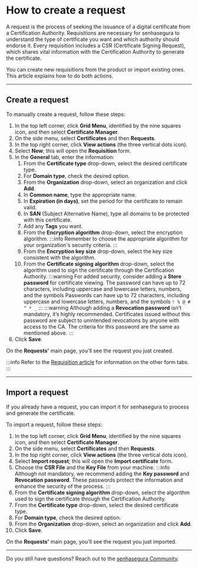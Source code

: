 # How to create a request

A request is the process of seeking the issuance of a digital certificate from a Certification Authority. Requisitions are necessary for senhasegura to understand the type of certificate you want and which authority should endorse it. Every requisition includes a CSR (Certificate Signing Request), which shares vital information with the Certification Authority to generate the certificate.

You can create new requisitions from the product or import existing ones. This article explains how to do both actions.
***
## Create a request

To manually create a request, follow these steps:

1. In the top left corner, click **Grid Menu**, identified by the nine squares icon, and then select **Certificate Manager**.
2. On the side menu, select **Certificates** and then **Requests**.
3. In the top right corner, click **View actions** (the three vertical dots icon).
4. Select **New**; this will open the **Requisition** form.
5. In the **General** tab, enter the information:
    1. From the **Certificate type** drop-down, select the desired certificate type.
    2. For **Domain type**, check the desired option.
    3. From the **Organization** drop-down, select an organization and click **Add**.
    4. In **Common name**, type the appropriate name.
    5. In **Expiration (in days)**, set the period for the certificate to remain valid.
    6. In **SAN** (Subject Alternative Name), type all domains to be protected with this certificate.
    7. Add any **Tags** you want.
    8. From the **Encryption algorithm** drop-down, select the encryption algorithm.
     :::info
    Remember to choose the appropriate algorithm for your organization's security criteria.
    :::
    8. From the **Encryption key size** drop-down, select the key size consistent with the algorithm.
    9. From the **Certificate signing algorithm** drop-down, select the algorithm used to sign the certificate through the Certification Authority.
     :::warning
    For added security, consider adding a **Store password** for certificate viewing. The password can have up to 72 characters, including uppercase and lowercase letters, numbers, and the symbols Passwords can have up to 72 characters, including uppercase and lowercase letters, numbers, and the symbols ```! % @ # ^ * _```
    :::
     :::warning
    Although adding a **Revocation password** isn’t mandatory, it’s highly recommended. Certificates issued without this password are subject to unintended revocations by anyone with access to the CA. The criteria for this password are the same as mentioned above.
    :::
6. Click **Save**.

On the **Requests'** main page, you'll see the request you just created.

 :::info
Refer to the [Requisition article](/v3-32/docs/certificate-manager-reference-requisition-form) for information on the other form tabs.
:::
***
## Import a request

If you already have a request, you can import it for senhasegura to process and generate the certificate.

To import a request, follow these steps:

1. In the top left corner, click **Grid Menu**, identified by the nine squares icon, and then select **Certificate Manager**.
2. On the side menu, select **Certificates** and then **Requests**.
3. In the top right corner, click **View actions** (the three vertical dots icon).
4. Select **Import request**; this will open the **Import certificate** form.
5. Choose the **CSR File** and the **Key File** from your machine.
     :::info
    Although not mandatory, we recommend adding the **Key password** and **Revocation password**. These passwords protect the information and enhance the security of the process.
    :::
6. From the **Certificate signing algorithm** drop-down, select the algorithm used to sign the certificate through the Certification Authority.
7. From the **Certificate type** drop-down, select the desired certificate type.
8. For **Domain type**, check the desired option.
9. From the **Organization** drop-down, select an organization and click **Add**.
10. Click **Save**.

On the **Requests'** main page, you'll see the request you just imported.
***
Do you still have questions? Reach out to the [senhasegura Community](https://community.senhasegura.io/).



